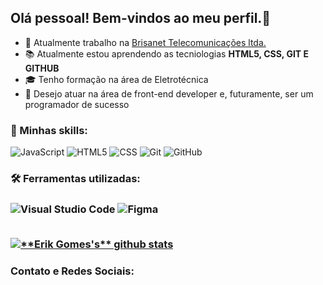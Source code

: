 <h2>Olá pessoal! Bem-vindos ao meu perfil.👋</h2>


- 💼 Atualmente trabalho na <a href="https://www.brisanet.com.br">Brisanet Telecomunicações ltda.</a>
- :books: Atualmente estou aprendendo as tecniologias <b>HTML5, CSS, GIT E GITHUB</b>
- 🎓 Tenho formação na área de Eletrotécnica
- 🎯 Desejo atuar na área de front-end developer e, futuramente, ser um programador de sucesso

<h3> 🚀 Minhas skills:</h3>
  
  ![JavaScript](https://img.shields.io/badge/-JavaScript-333333?style=flat&logo=javascript)
  ![HTML5](https://img.shields.io/badge/-HTML5-333333?style=flat&logo=HTML5)
  ![CSS](https://img.shields.io/badge/-CSS-333333?style=flat&logo=CSS3&logoColor=1572B6)
  ![Git](https://img.shields.io/badge/-Git-333333?style=flat&logo=git)
  ![GitHub](https://img.shields.io/badge/-GitHub-333333?style=flat&logo=github)

<h3> 🛠️ Ferramentas utilizadas:<h3>

  ![Visual Studio Code](https://img.shields.io/badge/-Visual%20Studio%20Code-333333?style=flat&logo=visual-studio-code&logoColor=007ACC)
  ![Figma](https://img.shields.io/badge/-Figma-333333?style=flat&logo=figma&logoColor=007ACC)

  <br>

<a href="https://github.com/gGtEriKk">
 <img src="https://github-readme-stats.vercel.app/api?username=gGtEriKk&show_icons=true&theme=dark&line_height=27&icon_color=FF0000&title_color=FF0000&text_color=FFFFFF" alt="**Erik Gomes's** github stats"/>
</a>

<br>

<h3>Contato e Redes Sociais:</h3>

  